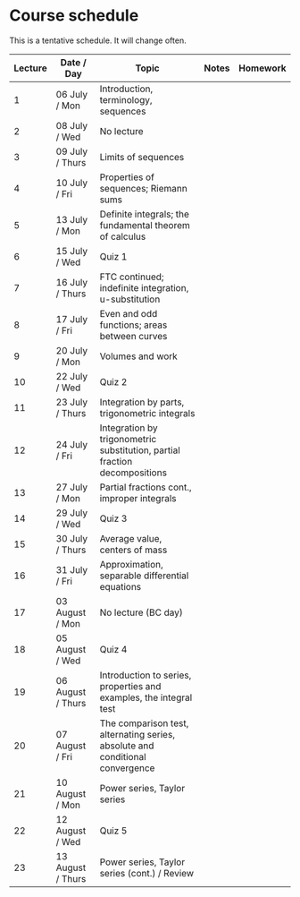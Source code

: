 # Course schedule

This is a tentative schedule. It will change often.

| Lecture | Date / Day | Topic | Notes | Homework |
| ------- | ---- | ----- | ----- | -------- |
| 1 | 06 July / Mon | Introduction, terminology, sequences |||
| 2 | 08 July / Wed | No lecture |||
| 3 | 09 July / Thurs | Limits of sequences |||
| 4 | 10 July / Fri | Properties of sequences; Riemann sums |||
| 5 | 13 July / Mon | Definite integrals; the fundamental theorem of calculus|||
| 6 | 15 July / Wed | Quiz 1 |||
| 7 | 16 July / Thurs | FTC continued; indefinite integration, u-substitution|||
| 8 | 17 July / Fri | Even and odd functions; areas between curves |||
| 9 | 20 July / Mon | Volumes and work|||
| 10 | 22 July / Wed | Quiz 2 |||
| 11 | 23 July / Thurs | Integration by parts, trigonometric integrals |||
| 12 | 24 July / Fri | Integration by trigonometric substitution, partial fraction decompositions |||
| 13 | 27 July / Mon | Partial fractions cont., improper integrals |||
| 14 | 29 July / Wed | Quiz 3 |||
| 15 | 30 July / Thurs | Average value, centers of mass |||
| 16 | 31 July / Fri | Approximation, separable differential equations |||
| 17 | 03 August / Mon | No lecture (BC day) |||
| 18 | 05 August / Wed | Quiz 4 |||
| 19 | 06 August / Thurs | Introduction to series, properties and examples, the integral test  |||
| 20 | 07 August / Fri | The comparison test, alternating series, absolute and conditional convergence |||
| 21 | 10 August / Mon | Power series, Taylor series|||
| 22 | 12 August / Wed | Quiz 5 |||
| 23 | 13 August / Thurs | Power series, Taylor series (cont.) / Review |||



